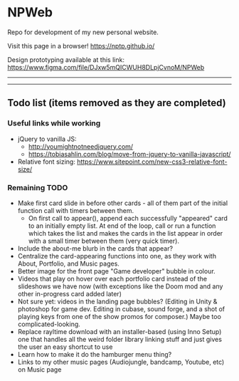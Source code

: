 # NPWeb

Repo for development of my new personal website.

Visit this page in a browser!
https://nptp.github.io/

Design prototyping available at this link:
https://www.figma.com/file/DJxw5mQICWUH8DLpjCvnoM/NPWeb

---

---

## Todo list (items removed as they are completed)

### Useful links while working

- jQuery to vanilla JS:
  - http://youmightnotneedjquery.com/
  - https://tobiasahlin.com/blog/move-from-jquery-to-vanilla-javascript/
- Relative font sizing: https://www.sitepoint.com/new-css3-relative-font-size/

### Remaining TODO

- Make first card slide in before other cards - all of them part of the initial function call with timers between them.
  - On first call to appear(), append each successfully "appeared" card to an initially empty list. At end of the loop, call or run a function which takes the list and makes the cards in the list appear in order with a small timer between them (very quick timer).
- Include the about-me blurb in the cards that appear?
- Centralize the card-appearing functions into one, as they work with About, Portfolio, and Music pages.
- Better image for the front page "Game developer" bubble in colour.
- Videos that play on hover over each portfolio card instead of the slideshows we have now (with exceptions like the Doom mod and any other in-progress card added later)
- Not sure yet: videos in the landing page bubbles? (Editing in Unity & photoshop for game dev. Editing in cubase, sound forge, and a shot of playing keys from one of the show promos for composer.) Maybe too complicated-looking.
- Replace rayltime download with an installer-based (using Inno Setup) one that handles all the weird folder library linking stuff and just gives the user an easy shortcut to use
- Learn how to make it do the hamburger menu thing?
- Links to my other music pages (Audiojungle, bandcamp, Youtube, etc) on Music page
